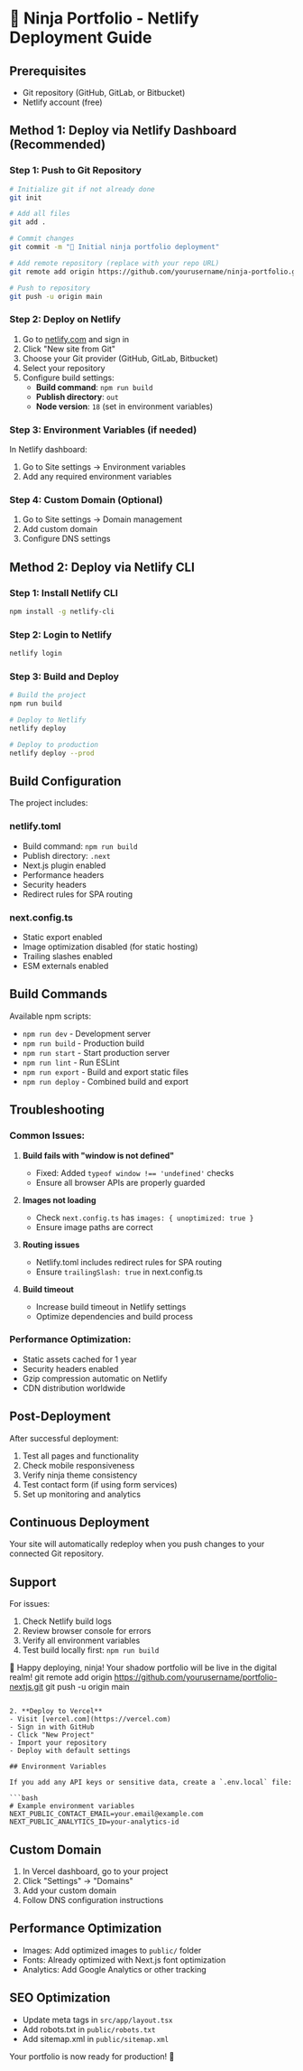 # 🥷 Ninja Portfolio - Netlify Deployment Guide

## Prerequisites
- Git repository (GitHub, GitLab, or Bitbucket)
- Netlify account (free)

## Method 1: Deploy via Netlify Dashboard (Recommended)

### Step 1: Push to Git Repository
```bash
# Initialize git if not already done
git init

# Add all files
git add .

# Commit changes
git commit -m "🥷 Initial ninja portfolio deployment"

# Add remote repository (replace with your repo URL)
git remote add origin https://github.com/yourusername/ninja-portfolio.git

# Push to repository
git push -u origin main
```

### Step 2: Deploy on Netlify
1. Go to [netlify.com](https://netlify.com) and sign in
2. Click "New site from Git"
3. Choose your Git provider (GitHub, GitLab, Bitbucket)
4. Select your repository
5. Configure build settings:
   - **Build command**: `npm run build`
   - **Publish directory**: `out`
   - **Node version**: `18` (set in environment variables)

### Step 3: Environment Variables (if needed)
In Netlify dashboard:
1. Go to Site settings → Environment variables
2. Add any required environment variables

### Step 4: Custom Domain (Optional)
1. Go to Site settings → Domain management
2. Add custom domain
3. Configure DNS settings

## Method 2: Deploy via Netlify CLI

### Step 1: Install Netlify CLI
```bash
npm install -g netlify-cli
```

### Step 2: Login to Netlify
```bash
netlify login
```

### Step 3: Build and Deploy
```bash
# Build the project
npm run build

# Deploy to Netlify
netlify deploy

# Deploy to production
netlify deploy --prod
```

## Build Configuration

The project includes:

### netlify.toml
- Build command: `npm run build`
- Publish directory: `.next`
- Next.js plugin enabled
- Performance headers
- Security headers
- Redirect rules for SPA routing

### next.config.ts
- Static export enabled
- Image optimization disabled (for static hosting)
- Trailing slashes enabled
- ESM externals enabled

## Build Commands

Available npm scripts:
- `npm run dev` - Development server
- `npm run build` - Production build
- `npm run start` - Start production server
- `npm run lint` - Run ESLint
- `npm run export` - Build and export static files
- `npm run deploy` - Combined build and export

## Troubleshooting

### Common Issues:

1. **Build fails with "window is not defined"**
   - Fixed: Added `typeof window !== 'undefined'` checks
   - Ensure all browser APIs are properly guarded

2. **Images not loading**
   - Check `next.config.ts` has `images: { unoptimized: true }`
   - Ensure image paths are correct

3. **Routing issues**
   - Netlify.toml includes redirect rules for SPA routing
   - Ensure `trailingSlash: true` in next.config.ts

4. **Build timeout**
   - Increase build timeout in Netlify settings
   - Optimize dependencies and build process

### Performance Optimization:
- Static assets cached for 1 year
- Security headers enabled
- Gzip compression automatic on Netlify
- CDN distribution worldwide

## Post-Deployment

After successful deployment:
1. Test all pages and functionality
2. Check mobile responsiveness
3. Verify ninja theme consistency
4. Test contact form (if using form services)
5. Set up monitoring and analytics

## Continuous Deployment

Your site will automatically redeploy when you push changes to your connected Git repository.

## Support

For issues:
1. Check Netlify build logs
2. Review browser console for errors
3. Verify all environment variables
4. Test build locally first: `npm run build`

🥷 Happy deploying, ninja! Your shadow portfolio will be live in the digital realm!
   git remote add origin https://github.com/yourusername/portfolio-nextjs.git
   git push -u origin main
   ```

2. **Deploy to Vercel**
   - Visit [vercel.com](https://vercel.com)
   - Sign in with GitHub
   - Click "New Project"
   - Import your repository
   - Deploy with default settings

## Environment Variables

If you add any API keys or sensitive data, create a `.env.local` file:

```bash
# Example environment variables
NEXT_PUBLIC_CONTACT_EMAIL=your.email@example.com
NEXT_PUBLIC_ANALYTICS_ID=your-analytics-id
```

## Custom Domain

1. In Vercel dashboard, go to your project
2. Click "Settings" → "Domains"
3. Add your custom domain
4. Follow DNS configuration instructions

## Performance Optimization

- Images: Add optimized images to `public/` folder
- Fonts: Already optimized with Next.js font optimization
- Analytics: Add Google Analytics or other tracking

## SEO Optimization

- Update meta tags in `src/app/layout.tsx`
- Add robots.txt in `public/robots.txt`
- Add sitemap.xml in `public/sitemap.xml`

Your portfolio is now ready for production! 🚀
